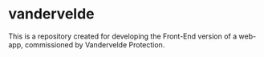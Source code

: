 # vandervelde
This is a repository created for developing the Front-End version of a web-app, commissioned by Vandervelde Protection.